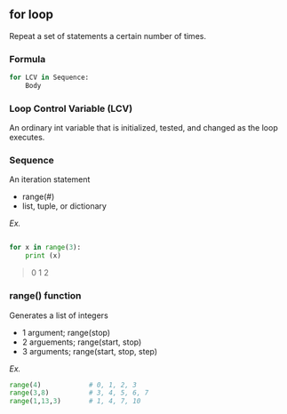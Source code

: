 ## for loop

Repeat a set of statements a certain number of times.

### Formula
```python
for LCV in Sequence:
	Body
```

### Loop Control Variable (LCV)
An ordinary int variable that is initialized, tested, and changed as the loop executes.

### Sequence
An iteration statement
- range(#)
- list, tuple, or dictionary

*Ex.*
```python

for x in range(3):
	print (x)
```
> 0
> 1
> 2

### range() function
Generates a list of integers

- 1 argument; range(stop)
- 2 arguements; range(start, stop)
- 3 arguments; range(start, stop, step)

*Ex.*
```python
range(4)			# 0, 1, 2, 3
range(3,8)			# 3, 4, 5, 6, 7
range(1,13,3)		# 1, 4, 7, 10
```